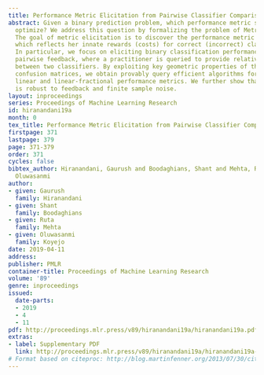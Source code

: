 ```yaml
---
title: Performance Metric Elicitation from Pairwise Classifier Comparisons
abstract: Given a binary prediction problem, which performance metric should the classifier
  optimize? We address this question by formalizing the problem of Metric Elicitation.
  The goal of metric elicitation is to discover the performance metric of a practitioner,
  which reflects her innate rewards (costs) for correct (incorrect) classification.
  In particular, we focus on eliciting binary classification performance metrics from
  pairwise feedback, where a practitioner is queried to provide relative preference
  between two classifiers. By exploiting key geometric properties of the space of
  confusion matrices, we obtain provably query efficient algorithms for eliciting
  linear and linear-fractional performance metrics. We further show that our method
  is robust to feedback and finite sample noise.
layout: inproceedings
series: Proceedings of Machine Learning Research
id: hiranandani19a
month: 0
tex_title: Performance Metric Elicitation from Pairwise Classifier Comparisons
firstpage: 371
lastpage: 379
page: 371-379
order: 371
cycles: false
bibtex_author: Hiranandani, Gaurush and Boodaghians, Shant and Mehta, Ruta and Koyejo,
  Oluwasanmi
author:
- given: Gaurush
  family: Hiranandani
- given: Shant
  family: Boodaghians
- given: Ruta
  family: Mehta
- given: Oluwasanmi
  family: Koyejo
date: 2019-04-11
address: 
publisher: PMLR
container-title: Proceedings of Machine Learning Research
volume: '89'
genre: inproceedings
issued:
  date-parts:
  - 2019
  - 4
  - 11
pdf: http://proceedings.mlr.press/v89/hiranandani19a/hiranandani19a.pdf
extras:
- label: Supplementary PDF
  link: http://proceedings.mlr.press/v89/hiranandani19a/hiranandani19a-supp.pdf
# Format based on citeproc: http://blog.martinfenner.org/2013/07/30/citeproc-yaml-for-bibliographies/
---
```


